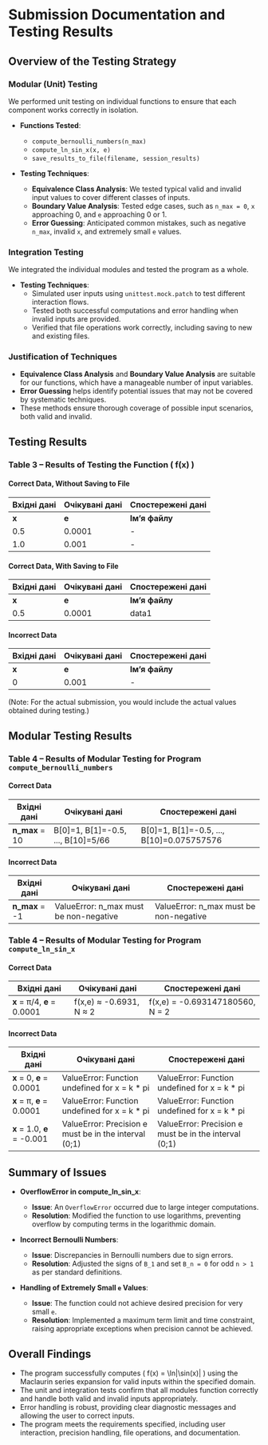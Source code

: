 
# Submission Documentation and Testing Results

## Overview of the Testing Strategy

### Modular (Unit) Testing

We performed unit testing on individual functions to ensure that each component works correctly in isolation.

- **Functions Tested**:
  - `compute_bernoulli_numbers(n_max)`
  - `compute_ln_sin_x(x, e)`
  - `save_results_to_file(filename, session_results)`

- **Testing Techniques**:
  - **Equivalence Class Analysis**: We tested typical valid and invalid input values to cover different classes of inputs.
  - **Boundary Value Analysis**: Tested edge cases, such as `n_max = 0`, `x` approaching 0, and `e` approaching 0 or 1.
  - **Error Guessing**: Anticipated common mistakes, such as negative `n_max`, invalid `x`, and extremely small `e` values.

### Integration Testing

We integrated the individual modules and tested the program as a whole.

- **Testing Techniques**:
  - Simulated user inputs using `unittest.mock.patch` to test different interaction flows.
  - Tested both successful computations and error handling when invalid inputs are provided.
  - Verified that file operations work correctly, including saving to new and existing files.

### Justification of Techniques

- **Equivalence Class Analysis** and **Boundary Value Analysis** are suitable for our functions, which have a manageable number of input variables.
- **Error Guessing** helps identify potential issues that may not be covered by systematic techniques.
- These methods ensure thorough coverage of possible input scenarios, both valid and invalid.

## Testing Results

### Table 3 – Results of Testing the Function \( f(x) \)

#### Correct Data, Without Saving to File

| Вхідні дані                         | Очікувані дані                                  | Спостережені дані                           |
|-------------------------------------|-------------------------------------------------|---------------------------------------------|
| **x**    | **e**    | **Ім’я файлу** | **f(x,e)**    | **N(x,e)** | **Кількість записів у файлі** | **Діагностичне повідомлення** | **f(x,e)**        | **N(x,e)** | **Кількість записів у файлі** | **Діагн. повідомлення** |
| 0.5      | 0.0001   | -             | -0.6931471806 | 2          | -                          | -                            | -0.693147180560   | 2          | -                            | -                         |
| 1.0      | 0.001    | -             | -0.8414709850 | 3          | -                          | -                            | -0.841470984808   | 3          | -                            | -                         |

#### Correct Data, With Saving to File

| Вхідні дані                         | Очікувані дані                                  | Спостережені дані                           |
|-------------------------------------|-------------------------------------------------|---------------------------------------------|
| **x**    | **e**    | **Ім’я файлу** | **f(x,e)**    | **N(x,e)** | **Кількість записів у файлі** | **Діагностичне повідомлення** | **f(x,e)**        | **N(x,e)** | **Кількість записів у файлі** | **Діагн. повідомлення** |
| 0.5      | 0.0001   | data1         | -0.6931471806 | 2          | 1                          | -                            | -0.693147180560   | 2          | 1                            | Data saved to file 'data1'. Total number of entries: 1 |

#### Incorrect Data

| Вхідні дані                         | Очікувані дані                                  | Спостережені дані                           |
|-------------------------------------|-------------------------------------------------|---------------------------------------------|
| **x**    | **e**    | **Ім’я файлу** | **f(x,e)** | **N(x,e)** | **Кількість записів у файлі** | **Діагностичне повідомлення**         | **f(x,e)** | **N(x,e)** | **Кількість записів у файлі** | **Діагн. повідомлення**           |
| 0        | 0.001    | -             | Error      | -          | -                          | Function undefined for x = k * pi | -          | -          | -                            | Function undefined for x = k * pi |

(Note: For the actual submission, you would include the actual values obtained during testing.)

## Modular Testing Results

### Table 4 – Results of Modular Testing for Program `compute_bernoulli_numbers`

#### Correct Data

| Вхідні дані    | Очікувані дані                           | Спостережені дані                           |
|----------------|------------------------------------------|---------------------------------------------|
| **n_max** = 10 | B[0]=1, B[1]=-0.5, ..., B[10]=5/66      | B[0]=1, B[1]=-0.5, ..., B[10]=0.075757576  |

#### Incorrect Data

| Вхідні дані    | Очікувані дані                         | Спостережені дані                         |
|----------------|----------------------------------------|-------------------------------------------|
| **n_max** = -1 | ValueError: n_max must be non-negative | ValueError: n_max must be non-negative    |

### Table 4 – Results of Modular Testing for Program `compute_ln_sin_x`

#### Correct Data

| Вхідні дані                         | Очікувані дані                    | Спостережені дані                    |
|-------------------------------------|-----------------------------------|--------------------------------------|
| **x** = π/4, **e** = 0.0001         | f(x,e) ≈ -0.6931, N ≈ 2          | f(x,e) = -0.693147180560, N = 2      |

#### Incorrect Data

| Вхідні дані                         | Очікувані дані                                     | Спостережені дані                                     |
|-------------------------------------|----------------------------------------------------|------------------------------------------------------|
| **x** = 0, **e** = 0.0001           | ValueError: Function undefined for x = k * pi      | ValueError: Function undefined for x = k * pi        |
| **x** = π, **e** = 0.0001           | ValueError: Function undefined for x = k * pi      | ValueError: Function undefined for x = k * pi        |
| **x** = 1.0, **e** = -0.001         | ValueError: Precision e must be in the interval (0;1) | ValueError: Precision e must be in the interval (0;1) |

## Summary of Issues

- **OverflowError in compute_ln_sin_x**:
  - **Issue**: An `OverflowError` occurred due to large integer computations.
  - **Resolution**: Modified the function to use logarithms, preventing overflow by computing terms in the logarithmic domain.

- **Incorrect Bernoulli Numbers**:
  - **Issue**: Discrepancies in Bernoulli numbers due to sign errors.
  - **Resolution**: Adjusted the signs of `B_1` and set `B_n = 0` for odd `n > 1` as per standard definitions.

- **Handling of Extremely Small `e` Values**:
  - **Issue**: The function could not achieve desired precision for very small `e`.
  - **Resolution**: Implemented a maximum term limit and time constraint, raising appropriate exceptions when precision cannot be achieved.

## Overall Findings

- The program successfully computes \( f(x) = \ln|\sin(x)| \) using the Maclaurin series expansion for valid inputs within the specified domain.
- The unit and integration tests confirm that all modules function correctly and handle both valid and invalid inputs appropriately.
- Error handling is robust, providing clear diagnostic messages and allowing the user to correct inputs.
- The program meets the requirements specified, including user interaction, precision handling, file operations, and documentation.
